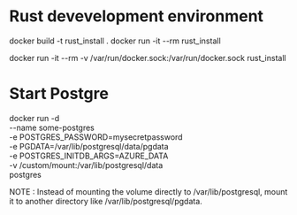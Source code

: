 # Rust devevelopment environment
docker build -t rust_install .
docker run -it --rm rust_install

docker run -it --rm -v /var/run/docker.sock:/var/run/docker.sock rust_install



# Start Postgre
docker run -d \
	--name some-postgres \
	-e POSTGRES_PASSWORD=mysecretpassword \
	-e PGDATA=/var/lib/postgresql/data/pgdata \
	-e POSTGRES_INITDB_ARGS=AZURE_DATA \
	-v /custom/mount:/var/lib/postgresql/data \
	postgres

NOTE : Instead of mounting the volume directly to /var/lib/postgresql, mount it to another directory like /var/lib/postgresql/pgdata.	